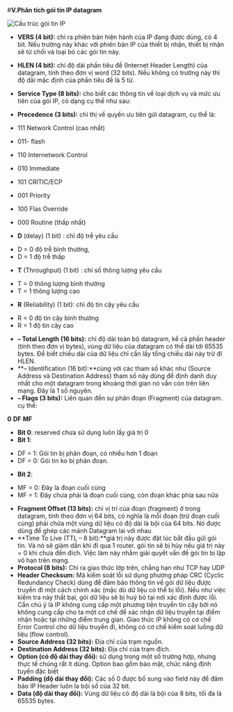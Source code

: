 #**V.Phân tích gói tin IP datagram**

![Cấu trúc gói tin IP](https://kysudien.files.wordpress.com/2014/12/1e56a-capture.png?w=665.png)

- **VERS (4 bit):** chỉ ra phiên bản hiện hành của IP đang được dùng, có 4 bit. Nếu trường này khác với phiên bản IP của thiết bị nhận, thiết bị nhận sẽ từ chối và loại bỏ các gói tin này.

- **HLEN (4 bit):** chỉ độ dài phần tiêu đề (Internet Header Length) của datagram, tính theo đơn vị word (32 bits). Nếu không có trường này thì độ dài mặc định của phần tiêu đề là 5 từ.
- **Service Type (8 bits):** cho biết các thông tin về loại dịch vụ và mức ưu tiên của gói IP, có dạng cụ thể như sau:
- **Precedence (3 bits):** chỉ thị về quyền ưu tiên gửi datagram, cụ thể là:

- 111 Network Control (cao nhất)
- 011- flash
- 110 Internetwork Control
- 010 Immediate
- 101 CRITIC/ECP
- 001 Priority
- 100 Flas Override
- 000 Routine (thấp nhất)

- **D** (delay)  (1 bit) : chỉ độ trễ yêu cầu
+ D = 0 độ trễ bình thường,
+ D = 1 độ trễ thấp

- **T** (Throughput) (1 bit) : chỉ số thông lượng yêu cầu
+ T = 0 thông lượng bình thường
+ T = 1 thông lượng cao

- **R** (Reliability) (1 bit): chỉ độ tin cậy yêu cầu
+ R = 0 độ tin cậy bình thường
+ R = 1 độ tin cậy cao

- **– Total Length (16 bits):** chỉ độ dài toàn bộ datagram, kể cả phần header (tính theo đơn vị bytes), vùng dữ liệu của datagram có                                 thể dài tới 65535 bytes. Để biết chiều dài của dữ liệu chỉ cần lấy tổng chiều dài này trừ đi HLEN.
- **– Identification (16 bit):**cùng với các tham số khác như (Source Address và Destination Address) tham số này dùng để định danh                                   duy nhất cho một datagram trong khoảng thời gian nó vẫn còn trên liên mạng. Đây là 1 số nguyên.
- **– Flags (3 bits):** Liên quan đến sự phân đoạn (Fragment) của datagram. cụ thể:

**0**        **DF**        **MF**
- **Bit 0**: reserved chưa sử dụng luôn lấy giá trị 0
- **Bit 1**:
+ DF = 1: Gói tin bị phân đoạn, có nhiều hơn 1 đoạn
+ DF = 0: Gói tin ko bị phân đoạn.
- **Bit 2**:
+ MF = 0: Đây là đoạn cuối cùng
+ MF = 1: Đây chưa phải là đoạn cuối cùng, còn đoạn khác phía sau nữa

- **Fragment Offset (13 bits):** chỉ vị trí của đoạn (fragment) ở trong datagram, tính theo đơn vị 64 bits, có nghĩa là mỗi đoạn (trừ                                  đoạn cuối cùng) phải chứa một vùng dữ liệu có độ dài là bội của 64 bits. Nó được dùng để ghép các                                    mảnh Datagram lai với nhau
- **Time To Live (TTL – 8 bit):**giá trị này được đặt lúc bắt đầu gửi gói tin. Và nó sẽ giảm dần khi đi qua 1 router. gói tin sẽ bị                                  hủy nếu giá trị này = 0 khi chưa đến đích. Việc làm này nhằm giải quyết vấn đề gói tin bị lặp vô hạn                                  trên mạng.
- **Protocol (8 bits):** Chỉ ra giao thức lớp trên, chẳng hạn như TCP hay UDP
- **Header Checksum:** Mã kiểm soát lỗi sử dụng phương pháp CRC (Cyclic Redundancy Check) dùng để đảm bảo thông tin về gói dữ liệu                           được truyền đi một cách chính xác (mặc dù dữ liệu có thể bị lỗi). Nếu như việc kiểm tra này thất bại, gói dữ                          liệu sẽ bị huỷ bỏ tại nơi xác định được lỗi. Cần chú ý là IP không cung cấp một phương tiện truyền tin cậy bởi                        nó không cung cấp cho ta một cơ chế để xác nhận dữ liệu truyền tại điểm nhận hoặc tại những điểm trung gian.                         Giao thức IP không có cơ chế Error Control cho dữ liệu truyền đi, không có cơ chế  kiểm soát luồng dữ liệu (flow                      control).
- **Source Address (32 bits):** Địa chỉ của trạm nguồn.
- **Destination Address (32 bits):** Địa chỉ của trạm đích.
- **Option (có độ dài thay đổi):** sử dụng trong một số trường hợp, nhưng thực tế chúng rất ít dùng. Option bao gồm bảo mật, chức năng                                   định tuyến đặc biệt
- **Padding (độ dài thay đổi):** Các số 0 được bổ sung vào field này để đảm bảo IP Header luôn la bội số của 32 bit.
- **Data (độ dài thay đổi):** Vùng dữ liệu có độ dài là bội của 8 bits, tối đa là 65535 bytes.
